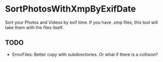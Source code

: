 # SortPhotosWithXmpByExifDate
Sort your Photos and Videos by exif time. If you have .xmp files, this tool will take them with the files itself.

## TODO
* ErrorFiles: Better copy with subdirectories. Or what if there is a collision?